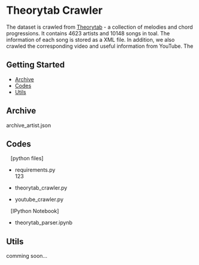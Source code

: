 # Theorytab Crawler

The dataset is crawled from [Theorytab] - a collection of melodies and chord progressions. It contains 4623 artists and 10148 songs in toal. The information of each song is stored as a XML file. In addition, we also crawled the corresponding video and useful information from YouTube. The

## Getting Started

* [Archive](#Archive)
* [Codes](#Codes)
* [Utils](#Utils)

## Archive
archive_artist.json

## Codes

&nbsp;&nbsp;&nbsp;[python files]

 - requirements.py  
 123  

 - theorytab_crawler.py
 - youtube_crawler.py

&nbsp;&nbsp;&nbsp;[IPython Notebook]

 - theorytab_parser.ipynb

## Utils

comming soon...

[Theorytab]: https://www.hooktheory.com/theorytab